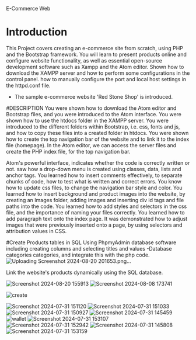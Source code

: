 E-Commerce Web

# Introduction
This Project covers creating an e-commerce site from scratch, using PHP and the Bootstrap framework.
You will learn to present products online and configure website functionality, as well as essential open-source development software such as Xampp and the Atom editor.
 Shown how to download the XAMPP server and how to perform some configurations in the control panel.
 how to manually configure the port and local host settings in the httpd.conf file. 
 
* The sample e-commerce website 'Red Stone Shop' is introduced.

#DESCRIPTION
You were shown how to download the Atom editor and Bootstrap files, and you were introduced to the Atom interface.
You were shown how to use the htdocs folder in the XAMPP server. 
You were introduced to the different folders within Bootstrap, i.e. css, fonts and js, and how to copy these files into a created folder in htdocs.
You were shown how to create the top navigation bar of the website and to link it to the index file (homepage). 
In the Atom editor, we can access the server files and create the PHP index file, for the top navigation bar. 

Atom's powerful interface, indicates whether the code is correctly written or not.
saw how a drop-down menu is created using classes, data, lists and anchor tags. 
You learned how to insert comments effectively, to separate chunks of code, how to test what is written and correct errors. 
You know how to update css files, to change the navigation bar style and color. 
You learned how to insert background and product images into the website, by creating an Images folder, adding images and inserting div id tags and file paths into the code. 
You learned how to add styles and selectors in the css file, and the importance of naming your files correctly.
You learned how to add paragraph text onto the index page. 
It was demonstrated how to adjust images that were previously inserted onto a page, by using selectors and attribution values in CSS. 

#Create Products tables in SQL
Using PhpmyAdmin database software including creating columns and selecting titles and values
-Database categories
categories, and integrate this with the php code. ![Uploading Screenshot 2024-08-20 201653.png…]()

Link the website's products dynamically using the SQL database.

![Screenshot 2024-08-20 155913](https://github.com/user-attachments/assets/12c4bec3-2bd6-4bc7-8764-09c647d98edc)
![Screenshot 2024-08-08 173741](https://github.com/user-attachments/assets/bda5fb61-93dd-4930-992d-d4b91c3a93f1)

![create](https://github.com/user-attachments/assets/7461035f-8def-4edf-9f22-8cd9f24f6783)



 ![Screenshot 2024-07-31 151120](https://github.com/user-attachments/assets/7879ab72-3d07-47c0-8032-00e2b27b1f6d)
![Screenshot 2024-07-31 151033](https://github.com/user-attachments/assets/9a8d8913-1c2e-4af3-bf17-216eb351ff85)
![Screenshot 2024-07-31 150927](https://github.com/user-attachments/assets/e3207c0b-d19e-47fa-b704-f70dd9c1e64b)
![Screenshot 2024-07-31 145459](https://github.com/user-attachments/assets/be1be88b-23b4-4e0a-817b-77392dc442ac)
![wallet](https://github.com/user-attachments/assets/9682f566-3668-418f-99ce-c2c30c98e854)
![Screenshot 2024-07-31 153107](https://github.com/user-attachments/assets/ba041369-09a5-4f53-a206-81bb6c25a962)
![Screenshot 2024-07-31 152942](https://github.com/user-attachments/assets/9d8b6280-5cc1-453f-a225-327e47776c08)
![Screenshot 2024-07-31 145808](https://github.com/user-attachments/assets/aa07079e-0b6e-4a19-890e-8365512ff284)
![Screenshot 2024-07-31 153159](https://github.com/user-attachments/assets/44a4691c-3ef2-44d3-bc6a-f86cdac49e88)

